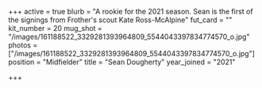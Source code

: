 +++
active = true
blurb = "A rookie for the 2021 season. Sean is the first of the signings from Frother's scout Kate Ross-McAlpine"
fut_card = ""
kit_number = 20
mug_shot = "/images/161188522_3329281393964809_5544043397834774570_o.jpg"
photos = ["/images/161188522_3329281393964809_5544043397834774570_o.jpg"]
position = "Midfielder"
title = "Sean Dougherty"
year_joined = "2021"

+++
